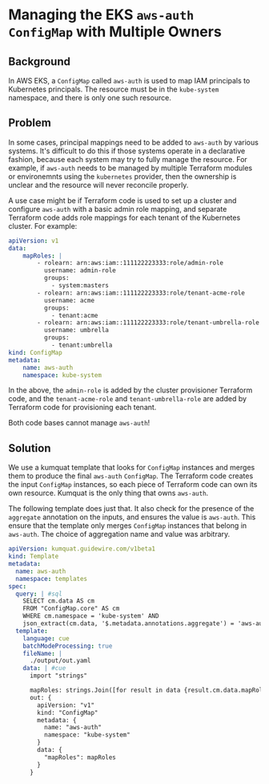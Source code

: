 # Managing the EKS `aws-auth` `ConfigMap` with Multiple Owners

## Background
In AWS EKS, a `ConfigMap` called `aws-auth` is used to map IAM principals to
Kubernetes principals. The resource must be in the `kube-system` namespace, and
there is only one such resource.


## Problem
In some cases, principal mappings need to be added to `aws-auth` by various
systems. It's difficult to do this if those systems operate in a declarative
fashion, because each system may try to fully manage the resource. For example,
if `aws-auth` needs to be managed by multiple Terraform modules or environemnts
using the `kubernetes` provider, then the ownership is unclear and the resource
will never reconcile properly.

A use case might be if Terraform code is used to set up a cluster and configure
`aws-auth` with a basic admin role mapping, and separate Terraform code adds
role mappings for each tenant of the Kubernetes cluster. For example:

```yaml
apiVersion: v1
data:
    mapRoles: |
        - rolearn: arn:aws:iam::111122223333:role/admin-role
          username: admin-role
          groups:
            - system:masters
        - rolearn: arn:aws:iam::111122223333:role/tenant-acme-role
          username: acme
          groups:
            - tenant:acme
        - rolearn: arn:aws:iam::111122223333:role/tenant-umbrella-role
          username: umbrella
          groups:
            - tenant:umbrella
kind: ConfigMap
metadata:
    name: aws-auth
    namespace: kube-system
```

In the above, the `admin-role` is added by the cluster provisioner Terraform code,
and the `tenant-acme-role` and `tenant-umbrella-role` are added by Terraform code
for provisioning each tenant.

Both code bases cannot manage `aws-auth`!


## Solution
We use a kumquat template that looks for `ConfigMap` instances and merges them
to produce the final `aws-auth` `ConfigMap`. The Terraform code creates the
input `ConfigMap` instances, so each piece of Terraform code can own its own
resource. Kumquat is the only thing that owns `aws-auth`.

The following template does just that. It also check for the presence of the
`aggregate` annotation on the inputs, and ensures the value is `aws-auth`.
This ensure that the template only merges `ConfigMap` instances that belong
in `aws-auth`. The choice of aggregation name and value was arbitrary.

```yaml
apiVersion: kumquat.guidewire.com/v1beta1
kind: Template
metadata:
  name: aws-auth
  namespace: templates
spec:
  query: | #sql
    SELECT cm.data AS cm
    FROM "ConfigMap.core" AS cm
    WHERE cm.namespace = 'kube-system' AND
    json_extract(cm.data, '$.metadata.annotations.aggregate') = 'aws-auth'
  template:
    language: cue
    batchModeProcessing: true
    fileName: |
      ./output/out.yaml
    data: | #cue
      import "strings"

      mapRoles: strings.Join([for result in data {result.cm.data.mapRoles}], "")
      out: {
        apiVersion: "v1"
        kind: "ConfigMap"
        metadata: {
          name: "aws-auth"
          namespace: "kube-system"
        }
        data: {
          "mapRoles": mapRoles
        }
      }
```
